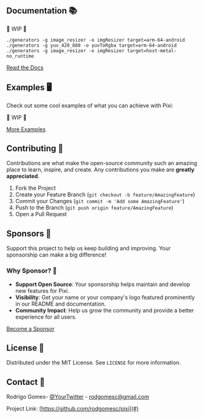 ## Documentation 📚


🚧 WIP 🚧

`./generators -g image_resizer -o imgResizer target=arm-64-android`
`./generators -g yuv_420_888 -o yuvToRgba target=arm-64-android`
`./generators -g image_resizer -o imgResizer target=host-metal-no_runtime`

[Read the Docs](#)

## Examples 🖥️

Check out some cool examples of what you can achieve with Pixi:

🚧 WIP 🚧

[More Examples](#)

## Contributing 🤝

Contributions are what make the open-source community such an amazing place to learn, inspire, and create. Any contributions you make are **greatly appreciated**.

1. Fork the Project
2. Create your Feature Branch (`git checkout -b feature/AmazingFeature`)
3. Commit your Changes (`git commit -m 'Add some AmazingFeature'`)
4. Push to the Branch (`git push origin feature/AmazingFeature`)
5. Open a Pull Request

## Sponsors 💖

Support this project to help us keep building and improving. Your sponsorship can make a big difference!

### Why Sponsor? 🤔
- **Support Open Source**: Your sponsorship helps maintain and develop new features for Pixi.
- **Visibility**: Get your name or your company's logo featured prominently in our README and documentation.
- **Community Impact**: Help us grow the community and provide a better experience for all users.


[Become a Sponsor](#)

## License 📄

Distributed under the MIT License. See `LICENSE` for more information.

## Contact 📧

Rodrigo Gomes- [@YourTwitter](#) - rodgomesc@gmail.com

Project Link: [https://github.com/rodgomesc/pixi](#)


